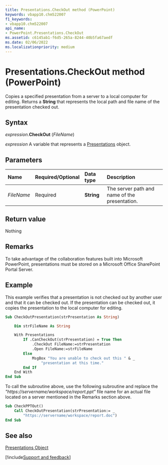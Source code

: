 ```yaml
---
title: Presentations.CheckOut method (PowerPoint)
keywords: vbapp10.chm522007
f1_keywords:
- vbapp10.chm522007
api_name:
- PowerPoint.Presentations.CheckOut
ms.assetid: c6145ab1-f6d5-265a-8244-40b5fa67aedf
ms.date: 02/06/2022
ms.localizationpriority: medium
---
```



# Presentations.CheckOut method (PowerPoint)

Copies a specified presentation from a server to a local computer for editing. Returns a **String** that represents the local path and file name of the presentation checked out.

## Syntax

_expression_.**CheckOut** (_FileName_)

_expression_ A variable that represents a [Presentations](PowerPoint.Presentations.md) object.

## Parameters

|Name|Required/Optional|Data type|Description|
|:-----|:-----|:-----|:-----|
| _FileName_|Required|**String**|The server path and name of the presentation.|

## Return value

Nothing

## Remarks

To take advantage of the collaboration features built into Microsoft PowerPoint, presentations must be stored on a Microsoft Office SharePoint Portal Server.

## Example

This example verifies that a presentation is not checked out by another user and that it can be checked out. If the presentation can be checked out, it copies the presentation to the local computer for editing.

```vb
Sub CheckOutPresentation(strPresentation As String)

    Dim strFileName As String

    With Presentations
        If .CanCheckOut(strPresentation) = True Then
            .CheckOut FileName:=strPresentation
            .Open FileName:=strFileName
        Else
            MsgBox "You are unable to check out this " & _
                "presentation at this time."
        End If
    End With
End Sub
```

To call the subroutine above, use the following subroutine and replace the _"https://servername/workspace/report.ppt"_ file name for an actual file located on a server mentioned in the Remarks section above.

```vb
Sub CheckPPTOut()
    Call CheckOutPresentation(strPresentation:= _
        "https://servername/workspace/report.doc")
End Sub
```

## See also

[Presentations Object](PowerPoint.Presentations.md)

[!include[Support and feedback](~/includes/feedback-boilerplate.md)]